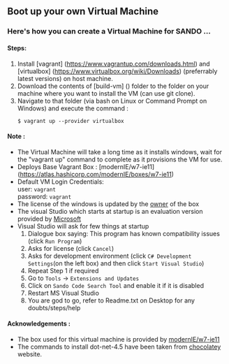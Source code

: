 ## Boot up your own Virtual Machine

### Here's how you can create a Virtual Machine for SANDO ...

#### Steps:
1. Install [vagrant] (https://www.vagrantup.com/downloads.html) and [virtualbox] (https://www.virtualbox.org/wiki/Downloads) (preferrably latest versions) on host machine.
2. Download the contents of [build-vm] () folder to the folder on your machine where you want to install the VM (can use git clone).
3. Navigate to that folder (via bash on Linux or Command Prompt on Windows) and execute the command :  
    ```
    $ vagrant up --provider virtualbox
    ```

#### Note :  
 -  The Virtual Machine will take a long time as it installs windows, wait for the "vagrant up" command to complete as it provisions the VM for use.
 -  Deploys Base Vagrant Box : [modernIE/w7-ie11] (https://atlas.hashicorp.com/modernIE/boxes/w7-ie11)
 -  Default VM Login Credentials:  
      user: `vagrant`  
      password: `vagrant`
 -  The license of the windows is updated by the [owner](https://atlas.hashicorp.com/modernIE/boxes/w7-ie11) of the box
 -  The visual Studio which starts at startup is an evaluation version provided by [Microsoft](https://www.microsoft.com/en-US/Download/details.aspx?id=30654)
 -  Visual Studio will ask for few things at startup
      1. Dialogue box saying: This program has known compatibility issues (click `Run Program`)
      2. Asks for license (click `Cancel`)
      3. Asks for development environment (click `C# Development Settings`(on the left box) and then click `Start Visual Studio`)
      4. Repeat Step 1 if required
      5. Go to `Tools` -> `Extensions and Updates`
      6. Click on `Sando Code Search Tool` and enable it if it is disabled
      7. Restart MS Visual Studio
      8. You are god to go, refer to Readme.txt on Desktop for any doubts/steps/help
 
 
#### Acknowledgements :
 - The box used for this virtual machine is provided by [modernIE/w7-ie11](https://atlas.hashicorp.com/modernIE/boxes/w7-ie11)
 - The commands to install dot-net-4.5 have been taken from [chocolatey](https://chocolatey.org/) website.
